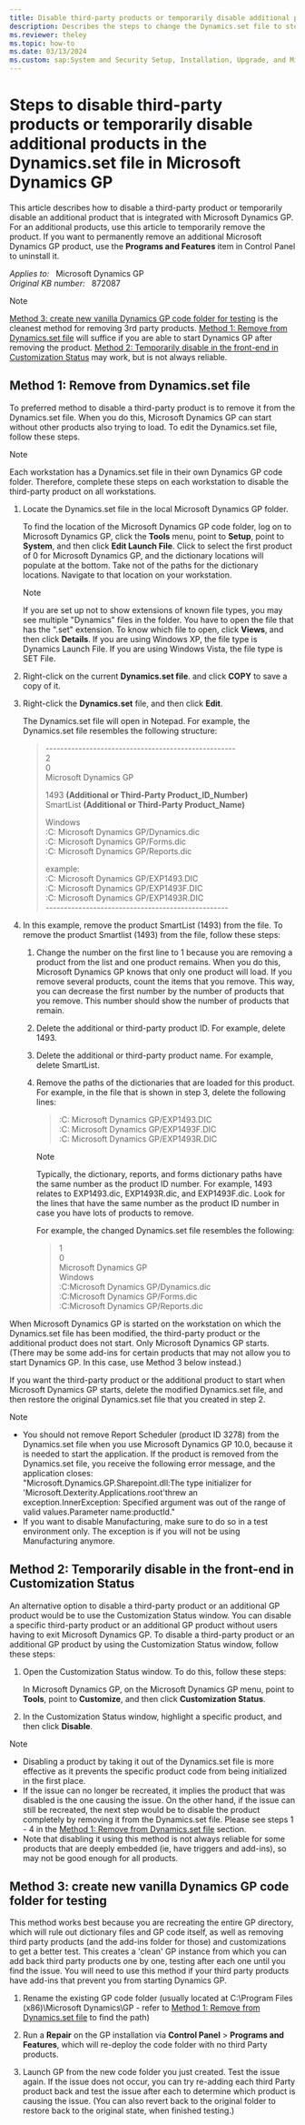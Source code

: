 ```yaml
---
title: Disable third-party products or temporarily disable additional products in the Dynamics.set file in Microsoft Dynamics GP
description: Describes the steps to change the Dynamics.set file to stop third-party products from starting when Microsoft Dynamics GP is started.
ms.reviewer: theley
ms.topic: how-to
ms.date: 03/13/2024
ms.custom: sap:System and Security Setup, Installation, Upgrade, and Migrations
---
```

# Steps to disable third-party products or temporarily disable additional products in the Dynamics.set file in Microsoft Dynamics GP

This article describes how to disable a third-party product or temporarily disable an additional product that is integrated with Microsoft Dynamics GP. For an additional products, use this article to temporarily remove the product. If you want to permanently remove an additional Microsoft Dynamics GP product, use the **Programs and Features** item in Control Panel to uninstall it.

_Applies to:_ &nbsp; Microsoft Dynamics GP  
_Original KB number:_ &nbsp; 872087

> [!NOTE]
> [Method 3: create new vanilla Dynamics GP code folder for testing](#method-3-create-new-vanilla-dynamics-gp-code-folder-for-testing) is the cleanest method for removing 3rd party products. [Method 1: Remove from Dynamics.set file](#method-1-remove-from-dynamicsset-file) will suffice if you are able to start Dynamics GP after removing the product. [Method 2: Temporarily disable in the front-end in Customization Status](#method-2-temporarily-disable-in-the-front-end-in-customization-status) may work, but is not always reliable.

## Method 1: Remove from Dynamics.set file

To preferred method to disable a third-party product is to remove it from the Dynamics.set file. When you do this, Microsoft Dynamics GP can start without other products also trying to load. To edit the Dynamics.set file, follow these steps.

> [!NOTE]
> Each workstation has a Dynamics.set file in their own Dynamics GP code folder. Therefore, complete these steps on each workstation to disable the third-party product on all workstations.

1. Locate the Dynamics.set file in the local Microsoft Dynamics GP folder.

    To find the location of the Microsoft Dynamics GP code folder, log on to Microsoft Dynamics GP, click the **Tools** menu, point to **Setup**, point to **System**, and then click **Edit Launch File**.  Click to select the first product of 0 for Microsoft Dynamics GP, and the dictionary locations will populate at the bottom.   Take not of the paths for the dictionary locations.  Navigate to that location on your workstation.

    > [!NOTE]
    > If you are set up not to show extensions of known file types, you may see multiple "Dynamics" files in the folder. You have to open the file that has the ".set" extension. To know which file to open, click **Views**, and then click **Details**. If you are using Windows XP, the file type is Dynamics Launch File. If you are using Windows Vista, the file type is SET File.

2. Right-click on the current **Dynamics.set file**. and click **COPY** to save a copy of it.
3. Right-click the **Dynamics.set** file, and then click **Edit**.

    The Dynamics.set file will open in Notepad. For example, the Dynamics.set file resembles the following structure:

    > \----------------------------------------------------  
    2  
    0  
    Microsoft Dynamics GP  
    >
    > 1493 **(Additional or Third-Party Product_ID_Number)**  
    SmartList **(Additional or Third-Party Product_Name)**  
    >
    > Windows  
    :C: Microsoft Dynamics GP/Dynamics.dic  
    :C: Microsoft Dynamics GP/Forms.dic  
    :C: Microsoft Dynamics GP/Reports.dic
    >
    > example:  
    :C: Microsoft Dynamics GP/EXP1493.DIC  
    :C: Microsoft Dynamics GP/EXP1493F.DIC  
    :C: Microsoft Dynamics GP/EXP1493R.DIC  
    \--------------------------------------------------

4. In this example, remove the product SmartList (1493) from the file. To remove the product Smartlist (1493) from the file, follow these steps:

    1. Change the number on the first line to 1 because you are removing a product from the list and one product remains. When you do this, Microsoft Dynamics GP knows that only one product will load. If you remove several products, count the items that you remove. This way, you can decrease the first number by the number of products that you remove. This number should show the number of products that remain.

    2. Delete the additional or third-party product ID. For example, delete 1493.

    3. Delete the additional or third-party product name. For example, delete SmartList.

    4. Remove the paths of the dictionaries that are loaded for this product. For example, in the file that is shown in step 3, delete the following lines:

       > :C: Microsoft Dynamics GP/EXP1493.DIC  
       :C: Microsoft Dynamics GP/EXP1493F.DIC  
       :C: Microsoft Dynamics GP/EXP1493R.DIC

        > [!NOTE]
        > Typically, the dictionary, reports, and forms dictionary paths have the same number as the product ID number. For example, 1493 relates to EXP1493.dic, EXP1493R.dic, and EXP1493F.dic. Look for the lines that have the same number as the product ID number in case you have lots of products to remove.

        For example, the changed Dynamics.set file resembles the following:

        > 1  
        0  
        Microsoft Dynamics GP  
        Windows  
        :C:Microsoft Dynamics GP/Dynamics.dic  
        :C:Microsoft Dynamics GP/Forms.dic  
        :C:Microsoft Dynamics GP/Reports.dic

When Microsoft Dynamics GP is started on the workstation on which the Dynamics.set file has been modified, the third-party product or the additional product does not start. Only Microsoft Dynamics GP starts. (There may be some add-ins for certain products that may not allow you to start Dynamics GP. In this case, use Method 3 below instead.)

If you want the third-party product or the additional product to start when Microsoft Dynamics GP starts, delete the modified Dynamics.set file, and then restore the original Dynamics.set file that you created in step 2.

> [!NOTE]
>
> - You should not remove Report Scheduler (product ID 3278) from the Dynamics.set file when you use Microsoft Dynamics GP 10.0, because it is needed to start the application. If the product is removed from the Dynamics.set file, you receive the following error message, and the application closes:  
> "Microsoft.Dynamics.GP.Sharepoint.dll:The type initializer for 'Microsoft.Dexterity.Applications.root'threw an exception.InnerException: Specified argument was out of the range of valid values.Parameter name:productId."
> - If you want to disable Manufacturing, make sure to do so in a test environment only. The exception is if you will not be using Manufacturing anymore.

## Method 2: Temporarily disable in the front-end in Customization Status

An alternative option to disable a third-party product or an additional GP product would be to use the Customization Status window. You can disable a specific third-party product or an additional GP product without users having to exit Microsoft Dynamics GP. To disable a third-party product or an additional GP product by using the Customization Status window, follow these steps:

1. Open the Customization Status window. To do this, follow these steps:

    In Microsoft Dynamics GP, on the Microsoft Dynamics GP menu, point to **Tools**, point to **Customize**, and then click **Customization Status**.

2. In the Customization Status window, highlight a specific product, and then click **Disable**.

> [!NOTE]
>
> - Disabling a product by taking it out of the Dynamics.set file is more effective as it prevents the specific product code from being initialized in the first place.
> - If the issue can no longer be recreated, it implies the product that was disabled is the one causing the issue. On the other hand, if the issue can still be recreated, the next step would be to disable the product completely by removing it from the Dynamics.set file. Please see steps 1 - 4 in the [Method 1: Remove from Dynamics.set file](#method-1-remove-from-dynamicsset-file) section.
> - Note that disabling it using this method is not always reliable for some products that are deeply embedded (ie, have triggers and add-ins), so may not be good enough for all products.  

## Method 3: create new vanilla Dynamics GP code folder for testing

This method works best because you are recreating the entire GP directory, which will rule out dictionary files and GP code itself, as well as removing third party products (and the add-ins folder for those) and customizations to get a better test. This creates a 'clean' GP instance from which you can add back third party products one by one, testing after each one until you find the issue.  You will need to use this method if your third party products have add-ins that prevent you from starting Dynamics GP.

1. Rename the existing GP code folder (usually located at C:\\Program Files (x86)\\Microsoft Dynamics\\GP - refer to [Method 1: Remove from Dynamics.set file](#method-1-remove-from-dynamicsset-file) to find the path)

2. Run a **Repair** on the GP installation via **Control Panel** > **Programs and Features**, which will re-deploy the code folder with no third Party products.

3. Launch GP from the new code folder you just created. Test the issue again. If the issue does not occur, you can try re-adding each third Party product back and test the issue after each to determine which product is causing the issue. (You can also revert back to the original folder to restore back to the original state, when finished testing.)
